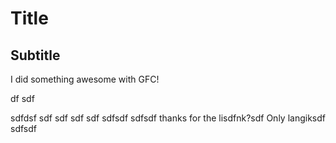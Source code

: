 # Title
## Subtitle

I did something awesome with GFC!
 
df
sdf
  
  

sdfdsf
sdf
sdf
sdf
sdf
sdfsdf
sdfsdf
thanks for the lisdfnk?sdf
Only langiksdf
sdfsdf
